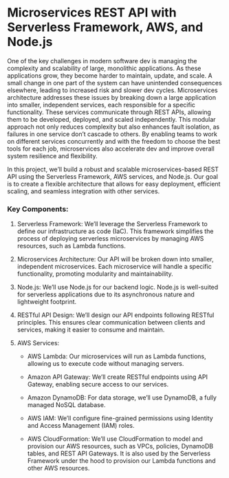 # Microservices REST API with Serverless Framework, AWS, and Node.js

One of the key challenges in modern software dev is managing the complexity and scalability of large, monolithic applications. As these applications grow, they become harder to maintain, update, and scale. A small change in one part of the system can have unintended consequences elsewhere, leading to increased risk and slower dev cycles. Microservices architecture addresses these issues by breaking down a large application into smaller, independent services, each responsible for a specific functionality. These services communicate through REST APIs, allowing them to be developed, deployed, and scaled independently. This modular approach not only reduces complexity but also enhances fault isolation, as failures in one service don’t cascade to others. By enabling teams to work on different services concurrently and with the freedom to choose the best tools for each job, microservices also accelerate dev and improve overall system resilience and flexibility.

In this project, we’ll build a robust and scalable microservices-based REST API using the Serverless Framework, AWS services, and Node.js. Our goal is to create a flexible architecture that allows for easy deployment, efficient scaling, and seamless integration with other services.

### Key Components:

1. Serverless Framework: We’ll leverage the Serverless Framework to define our infrastructure as code (IaC). This framework simplifies the process of deploying serverless microservices by managing AWS resources, such as Lambda functions.

2. Microservices Architecture: Our API will be broken down into smaller, independent microservices. Each microservice will handle a specific functionality, promoting modularity and maintainability.

3. Node.js: We’ll use Node.js for our backend logic. Node.js is well-suited for serverless applications due to its asynchronous nature and lightweight footprint.

4. RESTful API Design: We’ll design our API endpoints following RESTful principles. This ensures clear communication between clients and services, making it easier to consume and maintain.

5. AWS Services:

   - AWS Lambda: Our microservices will run as Lambda functions, allowing us to execute code without managing servers.

   - Amazon API Gateway: We’ll create RESTful endpoints using API Gateway, enabling secure access to our services.

   - Amazon DynamoDB: For data storage, we’ll use DynamoDB, a fully managed NoSQL database.

   - AWS IAM: We’ll configure fine-grained permissions using Identity and Access Management (IAM) roles.

   - AWS CloudFormation: We’ll use CloudFormation to model and provision our AWS resources, such as VPCs, policies, DynamoDB tables, and REST API Gateways. It is also used by the Serverless Framework under the hood to provision our Lambda functions and other AWS resources.
